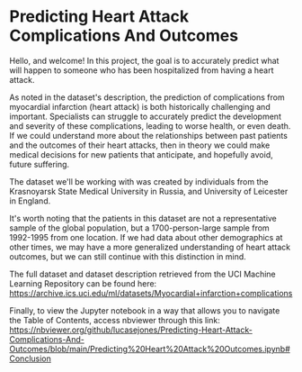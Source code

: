 # Predicting Heart Attack Complications And Outcomes


Hello, and welcome! In this project, the goal is to accurately predict what will happen to someone who has been hospitalized from having a heart attack.

As noted in the dataset's description, the prediction of complications from myocardial infarction (heart attack) is both historically challenging and important. Specialists can struggle to accurately predict the development and severity of these complications, leading to worse health, or even death. If we could understand more about the relationships between past patients and the outcomes of their heart attacks, then in theory we could make medical decisions for new patients that anticipate, and hopefully avoid, future suffering.

The dataset we'll be working with was created by individuals from the Krasnoyarsk State Medical University in Russia, and University of Leicester in England.

It's worth noting that the patients in this dataset are not a representative sample of the global population, but a 1700-person-large sample from 1992-1995 from one location. If we had data about other demographics at other times, we may have a more generalized understanding of heart attack outcomes, but we can still continue with this distinction in mind.

The full dataset and dataset description retrieved from the UCI Machine Learning Repository can be found here:
https://archive.ics.uci.edu/ml/datasets/Myocardial+infarction+complications

Finally, to view the Jupyter notebook in a way that allows you to navigate the Table of Contents, access nbviewer through this link:
https://nbviewer.org/github/lucasejones/Predicting-Heart-Attack-Complications-And-Outcomes/blob/main/Predicting%20Heart%20Attack%20Outcomes.ipynb#Conclusion

